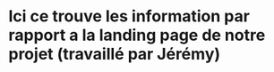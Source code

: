 # Ici ce trouve les information par rapport a la landing page de notre projet (travaillé par Jérémy)
